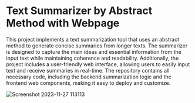 # **Text Summarizer by Abstract Method with Webpage**

This project implements a text summarization tool that uses an abstract method to generate concise summaries from longer texts. The summarizer is designed to capture the main ideas and essential information from the input text while maintaining coherence and readability. Additionally, the project includes a user-friendly web interface, allowing users to easily input text and receive summaries in real-time. The repository contains all necessary code, including the backend summarization logic and the frontend web components, making it easy to deploy and customize.

![Screenshot 2023-11-27 113113](https://github.com/Bhoomigupta603/Text-Summarization-/assets/136908631/13375a7f-233c-4ee9-bf05-8e361a2cf4ca)




